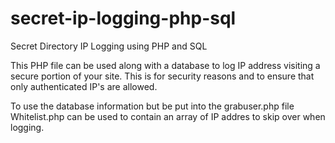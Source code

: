 # secret-ip-logging-php-sql
Secret Directory IP Logging using PHP and SQL

This PHP file can be used along with a database to log IP address visiting a secure portion of your site.  This is for security reasons and to ensure that only authenticated IP's are allowed.

To use the database information but be put into the grabuser.php file
Whitelist.php can be used to contain an array of IP addres to skip over when logging.
